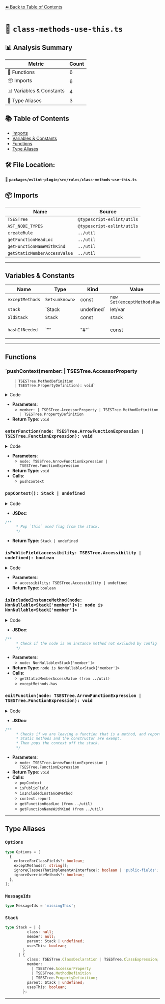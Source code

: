 [⬅️ Back to Table of Contents](../../../../index.md)

# 📄 `class-methods-use-this.ts`

## 📊 Analysis Summary

| Metric | Count |
|--------|-------|
| 🔧 Functions | 6 |
| 📦 Imports | 6 |
| 📊 Variables & Constants | 4 |
| 📑 Type Aliases | 3 |

## 📚 Table of Contents

- [Imports](#imports)
- [Variables & Constants](#variables-constants)
- [Functions](#functions)
- [Type Aliases](#type-aliases)

## 🛠️ File Location:
📂 **`packages/eslint-plugin/src/rules/class-methods-use-this.ts`**

## 📦 Imports

| Name | Source |
|------|--------|
| `TSESTree` | `@typescript-eslint/utils` |
| `AST_NODE_TYPES` | `@typescript-eslint/utils` |
| `createRule` | `../util` |
| `getFunctionHeadLoc` | `../util` |
| `getFunctionNameWithKind` | `../util` |
| `getStaticMemberAccessValue` | `../util` |


---

## Variables & Constants

| Name | Type | Kind | Value | Exported |
|------|------|------|-------|----------|
| `exceptMethods` | `Set<unknown>` | const | `new Set(exceptMethodsRaw)` | ✗ |
| `stack` | `Stack | undefined` | let/var | `*not shown*` | ✗ |
| `oldStack` | `Stack` | const | `stack` | ✗ |
| `hashIfNeeded` | `"" | "#"` | const | `node.key.type === AST_NODE_TYPES.PrivateIdentifier ? '#' : ''` | ✗ |


---

## Functions

### `pushContext(member: | TSESTree.AccessorProperty
        | TSESTree.MethodDefinition
        | TSESTree.PropertyDefinition): void`

<details><summary>Code</summary>

```ts
function pushContext(
      member?:
        | TSESTree.AccessorProperty
        | TSESTree.MethodDefinition
        | TSESTree.PropertyDefinition,
    ): void {
      if (member?.parent.type === AST_NODE_TYPES.ClassBody) {
        stack = {
          class: member.parent.parent,
          member,
          parent: stack,
          usesThis: false,
        };
      } else {
        stack = {
          class: null,
          member: null,
          parent: stack,
          usesThis: false,
        };
      }
    }
```
</details>

- **Parameters**:
  - `member: | TSESTree.AccessorProperty
        | TSESTree.MethodDefinition
        | TSESTree.PropertyDefinition`
- **Return Type**: `void`
### `enterFunction(node: TSESTree.ArrowFunctionExpression | TSESTree.FunctionExpression): void`

<details><summary>Code</summary>

```ts
function enterFunction(
      node: TSESTree.ArrowFunctionExpression | TSESTree.FunctionExpression,
    ): void {
      if (
        node.parent.type === AST_NODE_TYPES.MethodDefinition ||
        node.parent.type === AST_NODE_TYPES.PropertyDefinition ||
        node.parent.type === AST_NODE_TYPES.AccessorProperty
      ) {
        pushContext(node.parent);
      } else {
        pushContext();
      }
    }
```
</details>

- **Parameters**:
  - `node: TSESTree.ArrowFunctionExpression | TSESTree.FunctionExpression`
- **Return Type**: `void`
- **Calls**:
  - `pushContext`
### `popContext(): Stack | undefined`

<details><summary>Code</summary>

```ts
function popContext(): Stack | undefined {
      const oldStack = stack;
      stack = stack?.parent;
      return oldStack;
    }
```
</details>

- **JSDoc**:
```ts
/**
     * Pop `this` used flag from the stack.
     */
```

- **Return Type**: `Stack | undefined`
### `isPublicField(accessibility: TSESTree.Accessibility | undefined): boolean`

<details><summary>Code</summary>

```ts
function isPublicField(
      accessibility: TSESTree.Accessibility | undefined,
    ): boolean {
      if (!accessibility || accessibility === 'public') {
        return true;
      }

      return false;
    }
```
</details>

- **Parameters**:
  - `accessibility: TSESTree.Accessibility | undefined`
- **Return Type**: `boolean`
### `isIncludedInstanceMethod(node: NonNullable<Stack['member']>): node is NonNullable<Stack['member']>`

<details><summary>Code</summary>

```ts
function isIncludedInstanceMethod(
      node: NonNullable<Stack['member']>,
    ): node is NonNullable<Stack['member']> {
      if (
        node.static ||
        (node.type === AST_NODE_TYPES.MethodDefinition &&
          node.kind === 'constructor') ||
        ((node.type === AST_NODE_TYPES.PropertyDefinition ||
          node.type === AST_NODE_TYPES.AccessorProperty) &&
          !enforceForClassFields)
      ) {
        return false;
      }

      if (node.computed || exceptMethods.size === 0) {
        return true;
      }

      const hashIfNeeded =
        node.key.type === AST_NODE_TYPES.PrivateIdentifier ? '#' : '';
      const name = getStaticMemberAccessValue(node, context);

      return (
        typeof name !== 'string' || !exceptMethods.has(hashIfNeeded + name)
      );
    }
```
</details>

- **JSDoc**:
```ts
/**
     * Check if the node is an instance method not excluded by config
     */
```

- **Parameters**:
  - `node: NonNullable<Stack['member']>`
- **Return Type**: `node is NonNullable<Stack['member']>`
- **Calls**:
  - `getStaticMemberAccessValue (from ../util)`
  - `exceptMethods.has`
### `exitFunction(node: TSESTree.ArrowFunctionExpression | TSESTree.FunctionExpression): void`

<details><summary>Code</summary>

```ts
function exitFunction(
      node: TSESTree.ArrowFunctionExpression | TSESTree.FunctionExpression,
    ): void {
      const stackContext = popContext();
      if (
        stackContext?.member == null ||
        stackContext.usesThis ||
        (ignoreOverrideMethods && stackContext.member.override) ||
        (ignoreClassesThatImplementAnInterface === true &&
          stackContext.class.implements.length > 0) ||
        (ignoreClassesThatImplementAnInterface === 'public-fields' &&
          stackContext.class.implements.length > 0 &&
          isPublicField(stackContext.member.accessibility))
      ) {
        return;
      }

      if (isIncludedInstanceMethod(stackContext.member)) {
        context.report({
          loc: getFunctionHeadLoc(node, context.sourceCode),
          node,
          messageId: 'missingThis',
          data: {
            name: getFunctionNameWithKind(node),
          },
        });
      }
    }
```
</details>

- **JSDoc**:
```ts
/**
     * Checks if we are leaving a function that is a method, and reports if 'this' has not been used.
     * Static methods and the constructor are exempt.
     * Then pops the context off the stack.
     */
```

- **Parameters**:
  - `node: TSESTree.ArrowFunctionExpression | TSESTree.FunctionExpression`
- **Return Type**: `void`
- **Calls**:
  - `popContext`
  - `isPublicField`
  - `isIncludedInstanceMethod`
  - `context.report`
  - `getFunctionHeadLoc (from ../util)`
  - `getFunctionNameWithKind (from ../util)`

---

## Type Aliases

### `Options`

```ts
type Options = [
  {
    enforceForClassFields?: boolean;
    exceptMethods?: string[];
    ignoreClassesThatImplementAnInterface?: boolean | 'public-fields';
    ignoreOverrideMethods?: boolean;
  },
];
```

### `MessageIds`

```ts
type MessageIds = 'missingThis';
```

### `Stack`

```ts
type Stack = | {
          class: null;
          member: null;
          parent: Stack | undefined;
          usesThis: boolean;
        }
      | {
          class: TSESTree.ClassDeclaration | TSESTree.ClassExpression;
          member:
            | TSESTree.AccessorProperty
            | TSESTree.MethodDefinition
            | TSESTree.PropertyDefinition;
          parent: Stack | undefined;
          usesThis: boolean;
        };
```


---